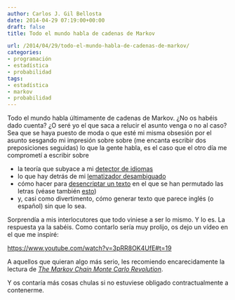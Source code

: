 ```yaml
---
author: Carlos J. Gil Bellosta
date: 2014-04-29 07:19:00+00:00
draft: false
title: Todo el mundo habla de cadenas de Markov

url: /2014/04/29/todo-el-mundo-habla-de-cadenas-de-markov/
categories:
- programación
- estadística
- probabilidad
tags:
- estadística
- markov
- probabilidad
---
```


Todo el mundo habla últimamente de cadenas de Markov. ¿No os habéis dado cuenta? ¿O seré yo el que saca a relucir el asunto venga o no al caso? Sea que se haya puesto de moda o que esté mi misma obsesión por el asunto sesgando mi impresión sobre sobre (me encanta escribir dos preposiciones seguidas) lo que la gente habla, es el caso que el otro día me comprometí a escribir sobre

* la teoría que subyace a mi [detector de idiomas](http://www.datanalytics.com/2013/05/06/mi-primera-aplicacion-en-shiny-un-detector-de-idiomas/)
* lo que hay detrás de mi [lematizador desambiguado](http://www.datanalytics.com/2013/05/23/diapositivas-de-mi-charla-sobre-un-lematizador-desambiguado-con-r/)
* cómo hacer para [desencriptar un texto](http://www.datanalytics.com/2012/05/21/desencriptando-i-el-problema-de-un-mal-amigo/) en el que se han permutado las letras (véase también [esto](http://www.datanalytics.com/2012/05/28/desencriptando-ii-la-avaricia-es-mala/))
* y, casi como divertimento, cómo generar texto que parece inglés (o español) sin que lo sea.

Sorprendía a mis interlocutores que todo viniese a ser lo mismo. Y lo es. La respuesta ya la sabéis. Como contarlo sería muy prolijo, os dejo un vídeo en el que me inspiré:

https://www.youtube.com/watch?v=3pRR8OK4UfE#t=19

A aquellos que quieran algo más serio, les recomiendo encarecidamente la lectura de _[The Markov Chain Monte Carlo Revolution](http://math.uchicago.edu/~shmuel/Network-course-readings/MCMCRev.pdf)_.

Y os contaría más cosas chulas si no estuviese obligado contractualmente a contenerme.